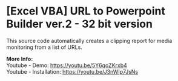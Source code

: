 # [Excel VBA] URL to Powerpoint Builder ver.2 - 32 bit version

This source code automatically creates a clipping report for media monitoring from a list of URLs.

<b>More Info:</b></br>
Youtube - Demo: https://youtu.be/5Y6qoZKrxb4</br>
Youtube - Installation: https://youtu.be/J3nWIp7JsNs
